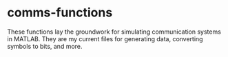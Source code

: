 # comms-functions
These functions lay the groundwork for simulating communication systems in MATLAB. They are my current files for generating data, converting symbols to bits, and more.
